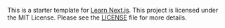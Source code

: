 This is a starter template for [Learn Next.js](https://nextjs.org/learn).
This project is licensed under the MIT License. Please see the [LICENSE](./LICENSE) file for more details.
